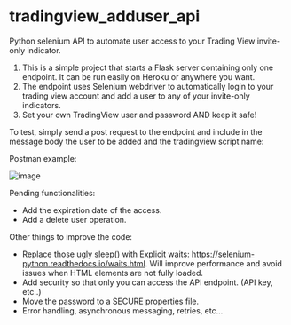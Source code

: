 # tradingview_adduser_api
Python selenium API to automate user access to your Trading View invite-only indicator.

1. This is a simple project that starts a Flask server containing only one endpoint. It can be run easily on Heroku or anywhere you want.
2. The endpoint uses Selenium webdriver to automatically login to your trading view account and add a user to any of your invite-only indicators.
3. Set your own TradingView user and password AND keep it safe!

To test, simply send a post request to the endpoint and include in the message body the user to be added and the tradingview script name:

Postman example:

![image](https://user-images.githubusercontent.com/122331832/211453282-64442f90-24c0-4bfb-9142-3329245fa340.png)


Pending functionalities:

- Add the expiration date of the access.
- Add a delete user operation.

Other things to improve the code:

- Replace those ugly sleep() with Explicit waits: https://selenium-python.readthedocs.io/waits.html. Will improve performance and avoid issues when HTML elements are not fully loaded.
- Add security so that only you can access the API endpoint. (API key, etc..)
- Move the password to a SECURE properties file.
- Error handling, asynchronous messaging, retries, etc...


